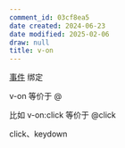 ```yaml
---
comment_id: 03cf8ea5
date created: 2024-06-23
date modified: 2025-02-06
draw: null
title: v-on
---
```

[事件](事件.md) 绑定

v-on 等价于 @

比如 v-on:click 等价于 @click

click、keydown
